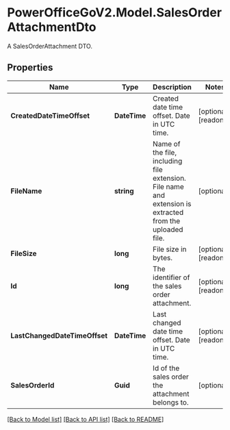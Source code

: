 # PowerOfficeGoV2.Model.SalesOrderAttachmentDto
A SalesOrderAttachment DTO.

## Properties

Name | Type | Description | Notes
------------ | ------------- | ------------- | -------------
**CreatedDateTimeOffset** | **DateTime** | Created date time offset. Date in UTC time. | [optional] [readonly] 
**FileName** | **string** | Name of the file, including file extension. File name and extension is extracted from the uploaded file. | [optional] 
**FileSize** | **long** | File size in bytes. | [optional] [readonly] 
**Id** | **long** | The identifier of the sales order attachment. | [optional] [readonly] 
**LastChangedDateTimeOffset** | **DateTime** | Last changed date time offset. Date in UTC time. | [optional] [readonly] 
**SalesOrderId** | **Guid** | Id of the sales order the attachment belongs to. | [optional] 

[[Back to Model list]](../../README.md#documentation-for-models) [[Back to API list]](../../README.md#documentation-for-api-endpoints) [[Back to README]](../../README.md)

